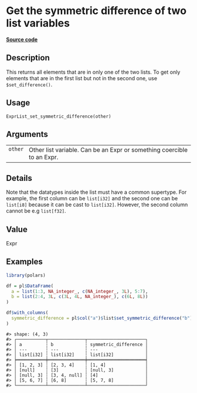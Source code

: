 

# Get the symmetric difference of two list variables

[**Source code**](https://github.com/pola-rs/r-polars/tree/main/R/expr__list.R#L558)

## Description

This returns all elements that are in only one of the two lists. To get
only elements that are in the first list but not in the second one, use
<code>$set_difference()</code>.

## Usage

<pre><code class='language-R'>ExprList_set_symmetric_difference(other)
</code></pre>

## Arguments

<table>
<tr>
<td style="white-space: nowrap; font-family: monospace; vertical-align: top">
<code id="ExprList_set_symmetric_difference_:_other">other</code>
</td>
<td>
Other list variable. Can be an Expr or something coercible to an Expr.
</td>
</tr>
</table>

## Details

Note that the datatypes inside the list must have a common supertype.
For example, the first column can be <code>list\[i32\]</code> and the
second one can be <code>list\[i8\]</code> because it can be cast to
<code>list\[i32\]</code>. However, the second column cannot be e.g
<code>list\[f32\]</code>.

## Value

Expr

## Examples

``` r
library(polars)

df = pl$DataFrame(
  a = list(1:3, NA_integer_, c(NA_integer_, 3L), 5:7),
  b = list(2:4, 3L, c(3L, 4L, NA_integer_), c(6L, 8L))
)

df$with_columns(
  symmetric_difference = pl$col("a")$list$set_symmetric_difference("b")
)
```

    #> shape: (4, 3)
    #> ┌───────────┬──────────────┬──────────────────────┐
    #> │ a         ┆ b            ┆ symmetric_difference │
    #> │ ---       ┆ ---          ┆ ---                  │
    #> │ list[i32] ┆ list[i32]    ┆ list[i32]            │
    #> ╞═══════════╪══════════════╪══════════════════════╡
    #> │ [1, 2, 3] ┆ [2, 3, 4]    ┆ [1, 4]               │
    #> │ [null]    ┆ [3]          ┆ [null, 3]            │
    #> │ [null, 3] ┆ [3, 4, null] ┆ [4]                  │
    #> │ [5, 6, 7] ┆ [6, 8]       ┆ [5, 7, 8]            │
    #> └───────────┴──────────────┴──────────────────────┘
